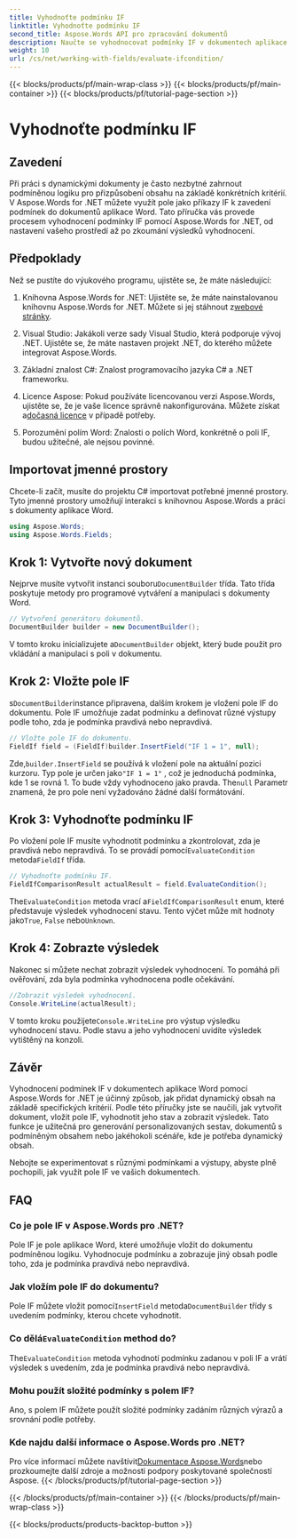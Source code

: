 ```yaml
---
title: Vyhodnoťte podmínku IF
linktitle: Vyhodnoťte podmínku IF
second_title: Aspose.Words API pro zpracování dokumentů
description: Naučte se vyhodnocovat podmínky IF v dokumentech aplikace Word pomocí Aspose.Words for .NET. Tento podrobný průvodce pokrývá vkládání, vyhodnocování a zobrazování výsledků.
weight: 10
url: /cs/net/working-with-fields/evaluate-ifcondition/
---
```


{{< blocks/products/pf/main-wrap-class >}}
{{< blocks/products/pf/main-container >}}
{{< blocks/products/pf/tutorial-page-section >}}

# Vyhodnoťte podmínku IF

## Zavedení

Při práci s dynamickými dokumenty je často nezbytné zahrnout podmíněnou logiku pro přizpůsobení obsahu na základě konkrétních kritérií. V Aspose.Words for .NET můžete využít pole jako příkazy IF k zavedení podmínek do dokumentů aplikace Word. Tato příručka vás provede procesem vyhodnocení podmínky IF pomocí Aspose.Words for .NET, od nastavení vašeho prostředí až po zkoumání výsledků vyhodnocení.

## Předpoklady

Než se pustíte do výukového programu, ujistěte se, že máte následující:

1.  Knihovna Aspose.Words for .NET: Ujistěte se, že máte nainstalovanou knihovnu Aspose.Words for .NET. Můžete si jej stáhnout z[webové stránky](https://releases.aspose.com/words/net/).

2. Visual Studio: Jakákoli verze sady Visual Studio, která podporuje vývoj .NET. Ujistěte se, že máte nastaven projekt .NET, do kterého můžete integrovat Aspose.Words.

3. Základní znalost C#: Znalost programovacího jazyka C# a .NET frameworku.

4.  Licence Aspose: Pokud používáte licencovanou verzi Aspose.Words, ujistěte se, že je vaše licence správně nakonfigurována. Můžete získat a[dočasná licence](https://purchase.aspose.com/temporary-license/) v případě potřeby.

5. Porozumění polím Word: Znalosti o polích Word, konkrétně o poli IF, budou užitečné, ale nejsou povinné.

## Importovat jmenné prostory

Chcete-li začít, musíte do projektu C# importovat potřebné jmenné prostory. Tyto jmenné prostory umožňují interakci s knihovnou Aspose.Words a práci s dokumenty aplikace Word.

```csharp
using Aspose.Words;
using Aspose.Words.Fields;
```

## Krok 1: Vytvořte nový dokument

 Nejprve musíte vytvořit instanci souboru`DocumentBuilder` třída. Tato třída poskytuje metody pro programové vytváření a manipulaci s dokumenty Word.

```csharp
// Vytvoření generátoru dokumentů.
DocumentBuilder builder = new DocumentBuilder();
```

 V tomto kroku inicializujete a`DocumentBuilder` objekt, který bude použit pro vkládání a manipulaci s poli v dokumentu.

## Krok 2: Vložte pole IF

 s`DocumentBuilder`instance připravena, dalším krokem je vložení pole IF do dokumentu. Pole IF umožňuje zadat podmínku a definovat různé výstupy podle toho, zda je podmínka pravdivá nebo nepravdivá.

```csharp
// Vložte pole IF do dokumentu.
FieldIf field = (FieldIf)builder.InsertField("IF 1 = 1", null);
```

 Zde,`builder.InsertField` se používá k vložení pole na aktuální pozici kurzoru. Typ pole je určen jako`"IF 1 = 1"` , což je jednoduchá podmínka, kde 1 se rovná 1. To bude vždy vyhodnoceno jako pravda. The`null` Parametr znamená, že pro pole není vyžadováno žádné další formátování.

## Krok 3: Vyhodnoťte podmínku IF

 Po vložení pole IF musíte vyhodnotit podmínku a zkontrolovat, zda je pravdivá nebo nepravdivá. To se provádí pomocí`EvaluateCondition` metoda`FieldIf` třída.

```csharp
// Vyhodnoťte podmínku IF.
FieldIfComparisonResult actualResult = field.EvaluateCondition();
```

 The`EvaluateCondition` metoda vrací a`FieldIfComparisonResult` enum, které představuje výsledek vyhodnocení stavu. Tento výčet může mít hodnoty jako`True`, `False` nebo`Unknown`.

## Krok 4: Zobrazte výsledek

Nakonec si můžete nechat zobrazit výsledek vyhodnocení. To pomáhá při ověřování, zda byla podmínka vyhodnocena podle očekávání.

```csharp
//Zobrazit výsledek vyhodnocení.
Console.WriteLine(actualResult);
```

 V tomto kroku použijete`Console.WriteLine` pro výstup výsledku vyhodnocení stavu. Podle stavu a jeho vyhodnocení uvidíte výsledek vytištěný na konzoli.

## Závěr

Vyhodnocení podmínek IF v dokumentech aplikace Word pomocí Aspose.Words for .NET je účinný způsob, jak přidat dynamický obsah na základě specifických kritérií. Podle této příručky jste se naučili, jak vytvořit dokument, vložit pole IF, vyhodnotit jeho stav a zobrazit výsledek. Tato funkce je užitečná pro generování personalizovaných sestav, dokumentů s podmíněným obsahem nebo jakéhokoli scénáře, kde je potřeba dynamický obsah.

Nebojte se experimentovat s různými podmínkami a výstupy, abyste plně pochopili, jak využít pole IF ve vašich dokumentech.

## FAQ

### Co je pole IF v Aspose.Words pro .NET?
Pole IF je pole aplikace Word, které umožňuje vložit do dokumentu podmíněnou logiku. Vyhodnocuje podmínku a zobrazuje jiný obsah podle toho, zda je podmínka pravdivá nebo nepravdivá.

### Jak vložím pole IF do dokumentu?
 Pole IF můžete vložit pomocí`InsertField` metoda`DocumentBuilder` třídy s uvedením podmínky, kterou chcete vyhodnotit.

###  Co dělá`EvaluateCondition` method do?
 The`EvaluateCondition` metoda vyhodnotí podmínku zadanou v poli IF a vrátí výsledek s uvedením, zda je podmínka pravdivá nebo nepravdivá.

### Mohu použít složité podmínky s polem IF?
Ano, s polem IF můžete použít složité podmínky zadáním různých výrazů a srovnání podle potřeby.

### Kde najdu další informace o Aspose.Words pro .NET?
 Pro více informací můžete navštívit[Dokumentace Aspose.Words](https://reference.aspose.com/words/net/)nebo prozkoumejte další zdroje a možnosti podpory poskytované společností Aspose.
{{< /blocks/products/pf/tutorial-page-section >}}

{{< /blocks/products/pf/main-container >}}
{{< /blocks/products/pf/main-wrap-class >}}

{{< blocks/products/products-backtop-button >}}
